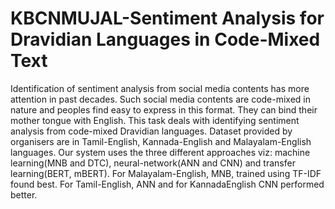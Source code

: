# KBCNMUJAL-Sentiment Analysis for Dravidian Languages in Code-Mixed Text
Identification of sentiment analysis from social media contents has more attention in past decades.
Such social media contents are code-mixed in nature and peoples find easy to express in this format.
They can bind their mother tongue with English. This task deals with identifying sentiment analysis
from code-mixed Dravidian languages. Dataset provided by organisers are in Tamil-English, Kannada-English and Malayalam-English languages. Our system uses the three different approaches viz: machine learning(MNB and DTC), neural-network(ANN and CNN) and transfer learning(BERT, mBERT). For
Malayalam-English, MNB, trained using TF-IDF found best. For Tamil-English, ANN and for KannadaEnglish CNN performed better.

